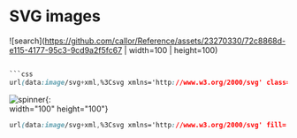 # SVG images

![search](<https://github.com/callor/Reference/assets/23270330/72c8868d-e115-4177-95c3-9cd9a2f5fc67> | width=100 | height=100)

````css

```css
url(data:image/svg+xml,%3Csvg xmlns='http://www.w3.org/2000/svg' class='h-6 w-6' fill='none' viewBox='0 0 24 24' stroke='%23999' stroke-width='2'%3E%3Cpath stroke-linecap='round' stroke-linejoin='round' d='M21 21l-6-6m2-5a7 7 0 11-14 0 7 7 0 0114 0z' /%3E%3C/svg%3E)
````

![spinner](https://github.com/callor/Reference/assets/23270330/1c556861-09be-49d4-828a-a223895921ca){:  
 width="100" height="100"}

```css
url(data:image/svg+xml,%3Csvg xmlns='http://www.w3.org/2000/svg' fill='none' viewBox='0 0 24 24'%3E%3Cpath stroke='%23000' strokeLinecap='round' strokeLinejoin='round' strokeWidth='2' d='M20 4v5h-.582m0 0a8.001 8.001 0 00-15.356 2m15.356-2H15M4 20v-5h.581m0 0a8.003 8.003 0 0015.357-2M4.581 15H9' /%3E%3C/svg%3E)
```
